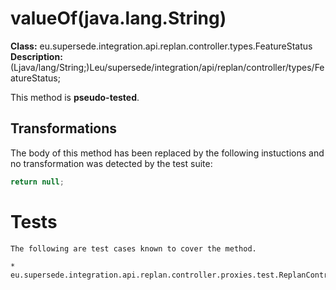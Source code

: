 # valueOf(java.lang.String)

**Class:** eu.supersede.integration.api.replan.controller.types.FeatureStatus
**Description:** (Ljava/lang/String;)Leu/supersede/integration/api/replan/controller/types/FeatureStatus;

This method is **pseudo-tested**.


## Transformations


The body of this method has been replaced by the following instuctions and no transformation was detected by the test suite:

```Java
return null;
```




# Tests
    The following are test cases known to cover the method.

    * eu.supersede.integration.api.replan.controller.proxies.test.ReplanControllerProxyTest.eu.supersede.integration.api.replan.controller.proxies.test.ReplanControllerProxyTest 

